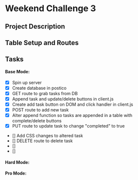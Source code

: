 # Weekend Challenge 3

## Project Description


## Table Setup and Routes 


## Tasks

#### **Base Mode:** 
- [x] Spin up server
- [x] Create database in postico
- [x] GET route to grab tasks from DB
- [x] Append task and update/delete buttons in client.js
- [x] Create add task button on DOM and click handler in client.js
- [x] POST route to add new task
- [x] Alter append function so tasks are appended in a table with complete/delete buttons
- [x] PUT route to update task to change "completed" to true
- [] Add CSS changes to altered task
- [] DELETE route to delete task
- [] 
- [] 


#### **Hard Mode:** 


#### **Pro Mode:** 
